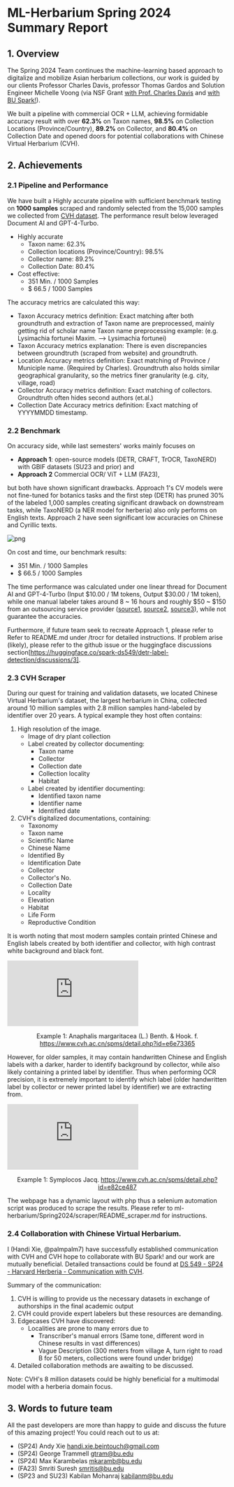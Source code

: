 # ML-Herbarium Spring 2024 Summary Report

## 1. Overview

The Spring 2024 Team continues the machine-learning based approach to digitalize and mobilize Asian herbarium collections, our work is guided by our clients Professor Charles Davis, professor Thomas Gardos and Solution Engineer Michelle Voong (via NSF Grant [with Prof. Charles Davis](https://oeb.harvard.edu/news/herbaria-awarded-47-million-mobilize-digital-collections-asian-plant-biodiversity) and [with BU Spark!](https://oeb.harvard.edu/news/herbaria-awarded-47-million-mobilize-digital-collections-asian-plant-biodiversity)). 

We built a pipeline with commercial OCR + LLM, achieving formidable accuracy result with over **62.3%** on Taxon names, **98.5%** on Collection Locations (Province/Country), **89.2%** on Collector, and **80.4%** on Collection Date and opened doors for potential collaborations with Chinese Virtual Herbarium (CVH).

## 2. Achievements

### 2.1 Pipeline and Performance

We have built a Highly accurate pipeline with sufficient benchmark testing on **1000 samples** scraped and randomly selected from the 15,000 samples we collected from [CVH dataset](https://www.cvh.ac.cn/index.php). The performance result below leveraged Document AI and GPT-4-Turbo.

* Highly accurate
	* Taxon name: 62.3%
	* Collection locations (Province/Country): 98.5%
	* Collector name: 89.2%
	* Collection Date: 80.4%
* Cost effective:
	* 351 Min. / 1000 Samples
	* $ 66.5 / 1000 Samples 

The accuracy metrics are calculated this way:

* Taxon Accuracy metrics definition: Exact matching after both groundtruth and extraction of Taxon name are preprocessed, mainly getting rid of scholar name
Taxon name preprocessing example:  (e.g. Lysimachia fortunei Maxim. --> Lysimachia fortunei)
* Taxon Accuracy metrics explanation: There is even discrepancies between groundtruth (scraped from website) and groundtruth.
* Location Accuracy metrics definition: Exact matching of Province / Municiple name. (Required by Charles). Groundtruth also holds similar geographical granularity, so the metrics finer granularity (e.g. city, village, road)
* Collector Accuracy metrics definition: Exact matching of collectors. Groundtruth often hides second authors (et.al.)
* Collection Date Accuracy metrics definition: Exact matching of YYYYMMDD timestamp.

### 2.2 Benchmark

On accuracy side, while last semesters' works mainly focuses on 

* **Approach 1**: open-source models (DETR, CRAFT, TrOCR, TaxoNERD) with GBIF datasets (SU23 and prior) and 
* **Approach 2** Commercial OCR/ ViT + LLM (FA23),

but both have shown significant drawbacks. Approach 1's CV models were not fine-tuned for botanics tasks and the first step (DETR) has pruned 30% of the labeled 1,000 samples creating significant drawback on downstream tasks, while TaxoNERD (a NER model for herberia) also only performs on English texts. Approach 2 have seen significant low accuracies on Chinese and Cyrillic texts.

![png](./cvh_images_examples/benchmark_results.png)

On cost and time, our benchmark results:

* 351 Min. / 1000 Samples
* $ 66.5 / 1000 Samples 


The time performance was calculated under one linear thread for Document AI and GPT-4-Turbo (Input $10.00 / 1M tokens, Output $30.00 / 1M token), while one manual labeler takes around 8 ~ 16 hours and roughly $50 ~ $150 from an outsourcing service provider ([source1](https://mark.hk.cn/pricing/#), [source2](https://ai.baidu.com/support/news?action=detail&id=3192), [source3](https://scale.com/docs/rapid-faq)), while not guarantee the accuracies. 

Furthermore, if future team seek to recreate Approach 1, please refer to Refer to README.md under /trocr for detailed instructions. If problem arise (likely), please refer to the github issue or the huggingface discussions section[https://huggingface.co/spark-ds549/detr-label-detection/discussions/3].


### 2.3 CVH Scraper 

During our quest for training and validation datasets, we located Chinese Virtual Herbarium's dataset, the largest herbarium in China, collected around 10 million samples with 2.8 million samples hand-labeled by identifier over 20 years. A typical example they host often contains:

1. High resolution of the image.
	* Image of dry plant collection
	* Label created by collector documenting:
		* Taxon name
		* Collector
		* Collection date
		* Collection locality
		* Habitat
	* Label created by identifier documenting:
		* Identified taxon name
		* Identifier name
		* Identified date
2. CVH's digitalized documentations, containing:
	* Taxonomy
	* Taxon name
	* Scientific Name
	* Chinese Name
	* Identified By
	* Identification Date
	* Collector
	* Collector's No.
	* Collection Date
	* Locality
	* Elevation
	* Habitat
	* Life Form	
	* Reproductive Condition

It is worth noting that most modern samples contain printed Chinese and English labels created by both identifier and collector, with high contrast white background and black font.


![png](https://www.cvh.ac.cn/controller/spms/image.php?institutionCode=PE&catalogNumber=02334131)

<p align="center">
Example 1: Anaphalis margaritacea (L.) Benth. & Hook. f.
<a href="https://www.cvh.ac.cn/spms/detail.php?id=e6e73365">https://www.cvh.ac.cn/spms/detail.php?id=e6e73365</a>
</p>

However, for older samples, it may contain handwritten Chinese and English labels with a darker, harder to identify background by collector, while also likely containing a printed label by identifier. Thus when performing OCR precision, it is extremely important to identify which label (older handwritten label by collector or newer printed label by identifier) we are extracting from.

![png](https://www.cvh.ac.cn/controller/spms/image.php?institutionCode=PE&catalogNumber=01996346)

<p align="center">
Example 1: Symplocos Jacq.
<a href="https://www.cvh.ac.cn/spms/detail.php?id=e82ce487">https://www.cvh.ac.cn/spms/detail.php?id=e82ce487</a>
</p>

The webpage has a dynamic layout with php thus a selenium automation script was produced to scrape the results. Please refer to ml-herbarium/Spring2024/scraper/README_scraper.md for instructions.


### 2.4 Collaboration with Chinese Virtual Herbarium.
I (Handi Xie, @palmpalm7) have successfully established communication with CVH and CVH hope to collaborate with BU Spark! and our work are mutually beneficial.
Detailed transactions could be found at [DS 549 - SP24 - Harvard Herberia - Communication with CVH](https://docs.google.com/document/d/1V_uP6HtzuC6917mslPUZzEJtAX-lI_cGUjk92zC6l0k/edit).

Summary of the communication:

1. CVH is willing to provide us the necessary datasets in exchange of authorships in the final academic output
2. CVH could provide expert labelers but these resources are demanding.
3. Edgecases CVH have discovered:
	* Localities are prone to many errors due to 
		* Transcriber's manual errors (Same tone, different word in Chinese results in vast differences)
		* Vague Description (300 meters from village A, turn right to road B for 50 meters, collections were found under bridge)
4. Detailed collaboration methods are awaiting to be discussed.

Note: CVH's 8 million datasets could be highly beneficial for a multimodal model with a herberia domain focus.


## 3. Words to future team
All the past developers are more than happy to guide and discuss the future of this amazing project! You could reach out to us at:

* (SP24) Andy Xie handi.xie.beintouch@gmail.com
* (SP24) George Trammell gtram@bu.edu
* (SP24) Max Karambelas mkaramb@bu.edu
* (FA23) Smriti Suresh smritis@bu.edu
* (SP23 and SU23) Kabilan Mohanraj kabilanm@bu.edu
